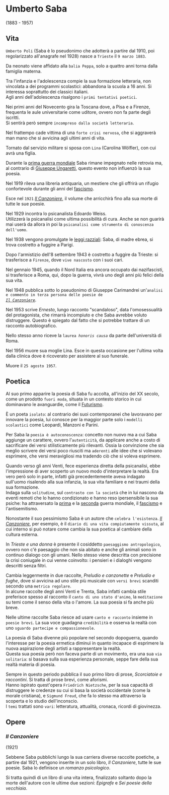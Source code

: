 # Umberto Saba
(1883 - 1957)

## Vita

`Umberto Poli` (Saba è lo pseudonimo che adotterà a partire dal 1910, poi regolarizzato all'anagrafe nel 1928) nasce a `Trieste` il `9 marzo 1883`.

Da neonato viene affidato alla `balia Peppa`, solo a quattro anni torna dalla famiglia materna.

Tra l'infanzia e l'adolescenza compie la sua formazione letteraria, non vincolata a dei programmi scolastici: abbandona la scuola a 16 anni. Si interessa soprattutto dei classici italiani.\
Agli anni dell'adolescenza risalgono i `primi tentativi poetici`.

Nei primi anni del Novecento gira la Toscana dove, a Pisa e a Firenze, frequenta le aule universitarie come uditore, ovvero non fa parte degli iscritti.\
Si sentirà però sempre `incompreso dalla società letteraria`.

Nel frattempo cade vittima di una `forte crisi nervosa`, che si aggraverà man mano che si avvicina agli ultimi anni di vita.

Tornato dal servizio militare si sposa con `Lina` (Carolina Wölfler), con cui avrà una figlia.

Durante la [prima guerra mondiale][prima-guerra-mondiale] Saba rimane impegnato nelle retrovia ma, al contrario di [Giuseppe Ungaretti][giuseppe-ungaretti], questo evento non influenzò la sua poesia.

Nel 1919 rileva una libreria antiquaria, un mestiere che gli offrirà un rifugio confortevole durante gli anni del [fascismo][fascismo].

Esce nel `1921` [*Il Canzoniere*][il-canzoniere], il volume che arricchirà fino alla sua morte di tutte le sue poesie.

Nel 1929 incontra lo psicanalista Edoardo Weiss.\
Utilizzerà la psicanalisi come ultima possibilità di cura. Anche se non guarirà mai userà da allora in poi la `psicanalisi come strumento di conoscenza dell'uomo`.

Nel 1938 vengono promulgate le [leggi razziali][leggi-razziali]: Saba, di madre ebrea, si trova costretto a fuggire a Parigi.

Dopo l'armistizio dell'8 settembre 1943 è costretto a fuggire da Trieste: si trasferisce a `Firenze`, dove `vive nascosto` con i suoi cari.

Nel gennaio 1945, quando il Nord Italia era ancora occupato dai nazifascisti, si trasferisce a Roma, qui, dopo la guerra, vivrà uno degli anni più felici della sua vita.

Nel 1948 pubblica sotto lo pseudonimo di Giuseppe Carimandrei un'<code>analisi e commento in terza persona delle poesie de <a href="#il-canzoniere"><i>Il Canzoniere</i></a></code>.

Nel 1953 scrive *Ernesto*, lungo racconto "scandaloso", data l'omosessualità del protagonista, che rimarrà incompiuto e che Saba avrebbe voluto distruggere. Questo è spiegato dal fatto che si potrebbe trattare di un racconto autobiografico.

Nello stesso anno riceve la <code>laurea <i>honoris causa</i></code> da parte dell'università di Roma.

Nel 1956 muore sua moglie Lina. Esce in questa occasione per l'ultima volta dalla clinica dove è ricoverato per assistere al suo funerale.

Muore il `25 agosto 1957`.

## Poetica

Al suo primo apparire la poesia di Saba fu accolta, all'inizio del XX secolo, come un prodotto `fuori moda`, situata in un contesto storico in cui dominavano le avanguardie, come il [Futurismo][futurismo].

È un poeta `isolato`: al contrario dei suoi contemporanei che lavoravano per innovare la poesia, lui conosce per la maggior parte solo i `modelli scolastici` come Leopardi, Manzoni e Parini.

Per Saba la `poesia è autoconoscenza`: concetto non nuovo ma a cui Saba aggiunge un carattere, ovvero l'`autenticità`, da applicare anche a costo di sacrificare dei versi stilisticamente più rilevanti. Ossia la convinzione che sia meglio scrivere dei versi poco riusciti ma `aderenti` alle idee che si volevano esprimere, che versi meravigliosi ma tradendo ciò che si voleva esprimere.

Quando verso gli anni Venti, fece esperienza diretta della psicanalisi, ebbe l'impressione di aver scoperto un nuovo modo d'interpretare la realtà. Era vero però solo in parte, infatti già precedentemente aveva indagato sull'uomo risalendo alla sua infanzia, la sua vita familiare e nei traumi della sua formazione.\
Indaga sulla `solitudine`, sul `contrasto con la società` che in lui nascono da eventi remoti che lo hanno condizionato e hanno reso ipersensibile la sua psiche: ha attraversato la [prima][prima-guerra-mondiale] e la [seconda][seconda-guerra-mondiale] guerra mondiale, il [fascismo][fascismo] e l'antisemitismo.

Nonostante il suo pessimismo Saba è un autore che `celebra l'esistenza`. [*Il Canzoniere*][il-canzoniere], per esempio, è il `diario di una vita compiutamente vissuta`, al cui interno si può notare come cambia la sua poetica al cambiare della cultura esterna.

In *Trieste e una donna* è presente il cosiddetto `paesaggismo antropologico`, ovvero non c'è paesaggio che non sia abitato e anche gli animali sono in continuo dialogo con gli umani.
Nello stesso viene descritta con precisione la crisi coniugale in cui venne coinvolto: i pensieri e i dialoghi vengono descritti senza filtri.

Cambia leggermente in due raccolte, *Preludio e canzonette* e *Preludio e fughe*, dove si avvicina ad uno stile più musicale con `versi brevi` scanditi secondo una `metrica regolare`.\
In alcune raccolte degli anni Venti e Trenta, Saba infatti cambia stile preferisce spesso al racconto il `canto di uno stato d'animo`, la `meditazione` su temi come il senso della vita o l'amore. La sua poesia si fa anche più breve.

Nelle ultime raccolte Saba riesce ad usare `canto e racconto` insieme in `poesie brevi`. La sua voce guadagna `credibilità` e osserva la realtà con uno `sguardo partecipe e compassionevole`.

La poesia di Saba divenne più popolare nel secondo dopoguerra, quando l'interesse per la poesia ermetica diminuì in quanto incapace di esprimere la nuova aspirazione degli artisti a rappresentare la realtà.\
Questa sua poesia però non faceva parte di un movimento, era una sua `via solitaria`: si basava sulla sua esperienza personale, seppe fare della sua realtà materia di poesia.

Sempre in questo periodo pubblica il suo primo libro di prose, *Scorciatoie e raccontini*. Si tratta di prose brevi, come aforismi.\
Hanno ispirato quest'opera `Friedrich Nietzsche`, per la sua capacità di distruggere le credenze su cui si basa la società occidentale (come la morale cristiana), e `Sigmund Freud`, che fa lo stesso ma attraverso la scoperta e lo studio dell'inconscio.\
I `temi` trattati sono `vari`: letteratura, attualità, cronaca, ricordi di giovinezza.

## Opere

### *Il Canzoniere*
(1921)

Sebbene Saba pubblichi lungo la sua carriera diverse raccolte poetiche, a partire dal 1921, vengono inserite in un solo libro, *Il Canzoniere*, tutte le sue poesie. Saba lo definisce un *romanzo psicologico*.

Si tratta quindi di un libro di una vita intera, finalizzato soltanto dopo la morte dell'autore con le ultime due sezioni: *Epigrafe* e *Sei poesie della vecchiaia*.

[il-canzoniere]: #il-canzoniere

[futurismo]: Futurismo.md
[giuseppe-ungaretti]: Giuseppe-Ungaretti.md

[fascismo]:  https://storia.alexsandri.com/L-Italia-tra-le-due-guerre-il-fascismo
[leggi-razziali]: https://storia.alexsandri.com/L-Italia-tra-le-due-guerre-il-fascismo#fn-ref-4
[prima-guerra-mondiale]: https://storia.alexsandri.com/La-prima-guerra-mondiale
[seconda-guerra-mondiale]: https://storia.alexsandri.com/La-seconda-guerra-mondiale
